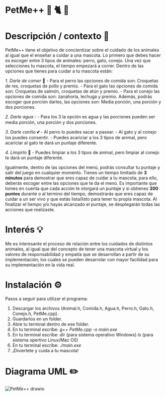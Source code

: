# PetMe++ 🦮 🐈 🐇

# Descripción / contexto 🐾
PetMe++ tiene el objetivo de concientizar sobre el cuidado de los animales al igual que el enseñar a cuidar a una mascota. Lo primero que debes hacer es escoger entre 3 tipos de animales: perro, gato, conejo. Una vez que selecciones tu mascota, el tiempo empezará a correr. Dentro de las opciones que tienes para cuidar a tu mascota están:

_1. Darle de comer_ 🦴
    - Para el perro las opciones de comida son: Croquetas de res, croquetas de pollo y premio.
    - Para el gato las opciones de comida son: Croquetas de salmón, croquetas de atún y premio.
    - Para el conejo las opciones de comida son: zanahoria, lechuga y premio.
    Además, podrás escoger que porción darles, las opciones son: Media porción, una porción y dos porciones.

_2. Darle agua_ 💧
    - Para los 3 la opción es agua y las porciones pueden ser media porción, una porción y dos porciones.

_3. Darle cariño_ 💕
    - Al perro lo puedes sacar a pasear. 
    - Al gato y al conejo los puedes consentir.
    - Puedes acariciar a los 3 tipos de animal, pero acariciar al gato te dará un puntaje diferente.
  
_4. Limpirlo_ 🫧
    - Puedes limpiar a los 3 tipos de animal, pero limpiar al conejo te dará un puntaje diferente.

Igualmente, dentro de las opciones del menú, podrás consultar tu puntaje y salir del juego en cualquier momento. Tienes un tiempo limitado de **3 minutos** para demostrar que eres capaz de cuidar a tu mascota; para ello, deberás escoger entre las opciones que te da el menú. Es importante que tomes en cuenta que cada acción te otorgará un puntaje y si obtienes **300 puntos** durante o al termino del tiempo, demostrarás que eres capaz de cuidar a un ser vivo y que estás lista/listo para tener tu propia mascota. Al finalizar el tiempo y/o hayas alcanzado el puntaje, se desplegarán todas las acciones que realizaste.


# Interés 💡
Me es interesante el proceso de relación entre los cuidados de distintos animales, al igual que del concepto de tener una mascota virtual y los valores de responsabilidad y empatía que se desarrollan a partir de su implementación; los cuales se pueden desarrolar con mayor facilidad para su implementación en la vida real.


# Instalación ⚙️
Pasos a seguir para utilizar el programa:

1. Descargar los archivos (Animal.h, Comida.h, Agua.h, Perro.h, Gato.h, Conejo.h, PetMe.cpp).
2. Guardarlos en un folder.
3. Abre tu terminal dentro de ese folder.
4. En tu terminal escribe: _g++ PetMe.cpp -o main.exe_
5. En tu terminal escribe: _dir_ (para sistema operativo Windows) _ls_ (para sistema opertivo Linux/Mac OS)
6. En tu terminal escribe: _./main.exe_
7. ¡Diviertete y cuida a tu mascota!


# Diagrama UML ✏️
![PetMe++ drawio](https://github.com/Morgana119/PetMe/assets/145613786/8d0b553b-624e-44c8-b25a-a7b00fd0523c)









